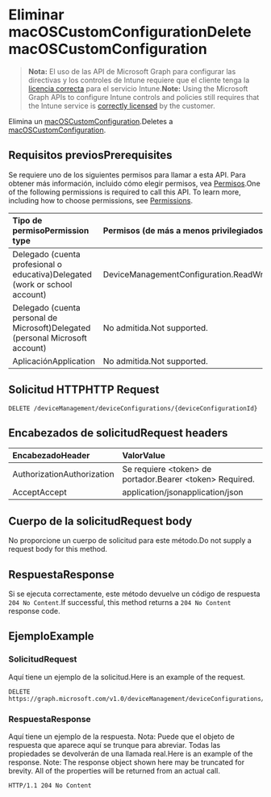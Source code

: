# <a name="delete-macoscustomconfiguration"></a><span data-ttu-id="b01c5-101">Eliminar macOSCustomConfiguration</span><span class="sxs-lookup"><span data-stu-id="b01c5-101">Delete macOSCustomConfiguration</span></span>

> <span data-ttu-id="b01c5-102">**Nota:** El uso de las API de Microsoft Graph para configurar las directivas y los controles de Intune requiere que el cliente tenga la [licencia correcta](https://go.microsoft.com/fwlink/?linkid=839381) para el servicio Intune.</span><span class="sxs-lookup"><span data-stu-id="b01c5-102">**Note:** Using the Microsoft Graph APIs to configure Intune controls and policies still requires that the Intune service is [correctly licensed](https://go.microsoft.com/fwlink/?linkid=839381) by the customer.</span></span>

<span data-ttu-id="b01c5-103">Elimina un [macOSCustomConfiguration](../resources/intune_deviceconfig_macoscustomconfiguration.md).</span><span class="sxs-lookup"><span data-stu-id="b01c5-103">Deletes a [macOSCustomConfiguration](../resources/intune_deviceconfig_macoscustomconfiguration.md).</span></span>
## <a name="prerequisites"></a><span data-ttu-id="b01c5-104">Requisitos previos</span><span class="sxs-lookup"><span data-stu-id="b01c5-104">Prerequisites</span></span>
<span data-ttu-id="b01c5-p101">Se requiere uno de los siguientes permisos para llamar a esta API. Para obtener más información, incluido cómo elegir permisos, vea [Permisos](../../../concepts/permissions_reference.md).</span><span class="sxs-lookup"><span data-stu-id="b01c5-p101">One of the following permissions is required to call this API. To learn more, including how to choose permissions, see [Permissions](../../../concepts/permissions_reference.md).</span></span>

|<span data-ttu-id="b01c5-107">Tipo de permiso</span><span class="sxs-lookup"><span data-stu-id="b01c5-107">Permission type</span></span>|<span data-ttu-id="b01c5-108">Permisos (de más a menos privilegiados)</span><span class="sxs-lookup"><span data-stu-id="b01c5-108">Permissions (from most to least privileged)</span></span>|
|:---|:---|
|<span data-ttu-id="b01c5-109">Delegado (cuenta profesional o educativa)</span><span class="sxs-lookup"><span data-stu-id="b01c5-109">Delegated (work or school account)</span></span>|<span data-ttu-id="b01c5-110">DeviceManagementConfiguration.ReadWrite.All</span><span class="sxs-lookup"><span data-stu-id="b01c5-110">DeviceManagementConfiguration.ReadWrite.All</span></span>|
|<span data-ttu-id="b01c5-111">Delegado (cuenta personal de Microsoft)</span><span class="sxs-lookup"><span data-stu-id="b01c5-111">Delegated (personal Microsoft account)</span></span>|<span data-ttu-id="b01c5-112">No admitida.</span><span class="sxs-lookup"><span data-stu-id="b01c5-112">Not supported.</span></span>|
|<span data-ttu-id="b01c5-113">Aplicación</span><span class="sxs-lookup"><span data-stu-id="b01c5-113">Application</span></span>|<span data-ttu-id="b01c5-114">No admitida.</span><span class="sxs-lookup"><span data-stu-id="b01c5-114">Not supported.</span></span>|

## <a name="http-request"></a><span data-ttu-id="b01c5-115">Solicitud HTTP</span><span class="sxs-lookup"><span data-stu-id="b01c5-115">HTTP Request</span></span>
<!-- {
  "blockType": "ignored"
}
-->
``` http
DELETE /deviceManagement/deviceConfigurations/{deviceConfigurationId}
```

## <a name="request-headers"></a><span data-ttu-id="b01c5-116">Encabezados de solicitud</span><span class="sxs-lookup"><span data-stu-id="b01c5-116">Request headers</span></span>
|<span data-ttu-id="b01c5-117">Encabezado</span><span class="sxs-lookup"><span data-stu-id="b01c5-117">Header</span></span>|<span data-ttu-id="b01c5-118">Valor</span><span class="sxs-lookup"><span data-stu-id="b01c5-118">Value</span></span>|
|:---|:---|
|<span data-ttu-id="b01c5-119">Authorization</span><span class="sxs-lookup"><span data-stu-id="b01c5-119">Authorization</span></span>|<span data-ttu-id="b01c5-120">Se requiere &lt;token&gt; de portador.</span><span class="sxs-lookup"><span data-stu-id="b01c5-120">Bearer &lt;token&gt; Required.</span></span>|
|<span data-ttu-id="b01c5-121">Accept</span><span class="sxs-lookup"><span data-stu-id="b01c5-121">Accept</span></span>|<span data-ttu-id="b01c5-122">application/json</span><span class="sxs-lookup"><span data-stu-id="b01c5-122">application/json</span></span>|

## <a name="request-body"></a><span data-ttu-id="b01c5-123">Cuerpo de la solicitud</span><span class="sxs-lookup"><span data-stu-id="b01c5-123">Request body</span></span>
<span data-ttu-id="b01c5-124">No proporcione un cuerpo de solicitud para este método.</span><span class="sxs-lookup"><span data-stu-id="b01c5-124">Do not supply a request body for this method.</span></span>

## <a name="response"></a><span data-ttu-id="b01c5-125">Respuesta</span><span class="sxs-lookup"><span data-stu-id="b01c5-125">Response</span></span>
<span data-ttu-id="b01c5-126">Si se ejecuta correctamente, este método devuelve un código de respuesta `204 No Content`.</span><span class="sxs-lookup"><span data-stu-id="b01c5-126">If successful, this method returns a `204 No Content` response code.</span></span>

## <a name="example"></a><span data-ttu-id="b01c5-127">Ejemplo</span><span class="sxs-lookup"><span data-stu-id="b01c5-127">Example</span></span>
### <a name="request"></a><span data-ttu-id="b01c5-128">Solicitud</span><span class="sxs-lookup"><span data-stu-id="b01c5-128">Request</span></span>
<span data-ttu-id="b01c5-129">Aquí tiene un ejemplo de la solicitud.</span><span class="sxs-lookup"><span data-stu-id="b01c5-129">Here is an example of the request.</span></span>
``` http
DELETE https://graph.microsoft.com/v1.0/deviceManagement/deviceConfigurations/{deviceConfigurationId}
```

### <a name="response"></a><span data-ttu-id="b01c5-130">Respuesta</span><span class="sxs-lookup"><span data-stu-id="b01c5-130">Response</span></span>
<span data-ttu-id="b01c5-p102">Aquí tiene un ejemplo de la respuesta. Nota: Puede que el objeto de respuesta que aparece aquí se trunque para abreviar. Todas las propiedades se devolverán de una llamada real.</span><span class="sxs-lookup"><span data-stu-id="b01c5-p102">Here is an example of the response. Note: The response object shown here may be truncated for brevity. All of the properties will be returned from an actual call.</span></span>
``` http
HTTP/1.1 204 No Content
```








